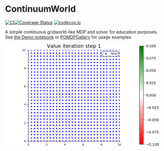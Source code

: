 # ContinuumWorld

[![CI](https://github.com/JuliaPOMDP/ContinuumWorld.jl/actions/workflows/CI.yml/badge.svg)](https://github.com/JuliaPOMDP/ContinuumWorld.jl/actions/workflows/CI.yml)[![Coverage Status](https://coveralls.io/repos/JuliaPOMDP/ContinuumWorld.jl/badge.svg?branch=master&service=github)](https://coveralls.io/github/JuliaPOMDP/ContinuumWorld.jl?branch=master)
[![codecov.io](http://codecov.io/github/JuliaPOMDP/ContinuumWorld.jl/coverage.svg?branch=master)](http://codecov.io/github/JuliaPOMDP/ContinuumWorld.jl?branch=master)

A simple continuous gridworld-like MDP and solver for education purposes. See [the Demo notebook](https://nbviewer.jupyter.org/github/JuliaPOMDP/ContinuumWorld.jl/blob/master/notebooks/Demo.ipynb) or [POMDPGallery](https://github.com/JuliaPOMDP/POMDPGallery.jl) for usage examples.

![Function approximation value iteration](img/out.gif)
